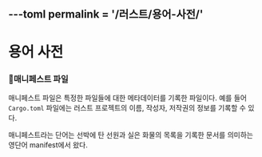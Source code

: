 ---toml
permalink = '/러스트/용어-사전/'
---

# 용어 사전

### 매니페스트 파일
매니페스트 파일은 특정한 파일들에 대한 메타데이터를 기록한 파일이다.
예를 들어 `Cargo.toml` 파일에는 러스트 프로젝트의 이름, 작성자, 저작권의 정보를 기록할 수 있다.

매니페스트라는 단어는 선박에 탄 선원과 실은 화물의 목록을 기록한 문서를 의미하는 영단어 manifest에서 왔다.
